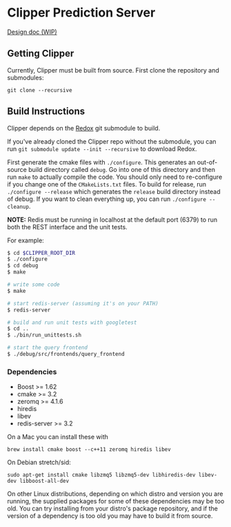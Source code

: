 # Clipper Prediction Server


[Design doc (WIP)](https://docs.google.com/a/berkeley.edu/document/d/1Ghc-CAKXzzRshSa6FlonFa5ttmtHRAqFwMg7vhuJakw/edit?usp=sharing)

## Getting Clipper

Currently, Clipper must be built from source. First clone the repository and submodules:
```
git clone --recursive
```

## Build Instructions

Clipper depends on the [Redox](https://github.com/dcrankshaw/redox) git submodule to build.

If you've already cloned the Clipper repo without the submodule, you can run `git submodule update --init --recursive` to download
Redox. 

First generate the cmake files with `./configure`. This generates an out-of-source build directory called `debug`.
Go into one of this directory and then run `make` to actually
compile the code. You should only need to re-configure if you change one of the `CMakeLists.txt` files.
To build for release, run `./configure --release` which generates the `release` build directory instead of debug.
If you want to clean everything up, you can run `./configure --cleanup`.

__NOTE:__ Redis must be running in localhost at the default port (6379) 
to run both the REST interface and the unit tests.

For example:

```bash
$ cd $CLIPPER_ROOT_DIR
$ ./configure
$ cd debug
$ make

# write some code
$ make

# start redis-server (assuming it's on your PATH)
$ redis-server

# build and run unit tests with googletest
$ cd ..
$ ./bin/run_unittests.sh

# start the query frontend
$ ./debug/src/frontends/query_frontend
```

### Dependencies

+ Boost >= 1.62
+ cmake >= 3.2
+ zeromq >= 4.1.6
+ hiredis
+ libev
+ redis-server >= 3.2

On a Mac you can install these with 
```
brew install cmake boost --c++11 zeromq hiredis libev

```
On Debian stretch/sid:
```
sudo apt-get install cmake libzmq5 libzmq5-dev libhiredis-dev libev-dev libboost-all-dev
```

On other Linux distributions, depending on which distro and version you are running, the supplied packages for
some of these dependencies may be too old. You can try installing from your distro's package
repository, and if the version of a dependency is too old you may have to build it from source.

